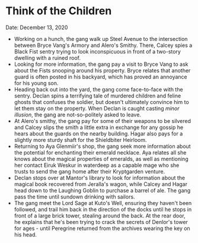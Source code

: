 # Think of the Children

Date: December 13, 2020

- Working on a hunch, the gang walk up Steel Avenue to the intersection between Bryce Vang's Armory and Alero's Smithy. There, Calcey spies a Black Fist sentry trying to look inconspicuous in front of a two-story dwelling with a ruined roof.
- Looking for more information, the gang pay a visit to Bryce Vang to ask about the Fists snooping around his property. Bryce relates that another guard is often posted in his backyard, which has proved an annoyance for his young son.
- Heading back out into the yard, the gang come face-to-face with the sentry. Declan spins a terrifying tale of murdered children and feline ghosts that confuses the soldier, but doesn't ultimately convince him to let them stay on the property. When Declan is caught casting *minor illusion*, the gang are not-so-politely asked to leave.
- At Alero's smithy, the gang pay for some of their weapons to be silvered and Calcey slips the smith a little extra in exchange for any gossip he hears about the guards on the nearby building. Hagar also pays for a slightly more sturdy shaft for the Shieldbiter Heirloom.
- Returning to Aya Glenmiir's shop, the gang seek more information about the potential for enchanting their emerald necklace. Aya relates all she knows about the magical properties of emeralds, as well as mentioning her contact Eiruk Weskur in waterdeep as a capable mage who she trusts to send the gang home after their Kryptgarden venture.
- Declan stops over at Mantor's library to look for information about the magical book recovered from Jeralla's wagon, while Calcey and Hagar head down to the Laughing Goblin to purchase a barrel of ale. The gang pass the time until sundown drinking with sailors.
- The gang meet the Lord Sage at Kuto's Well, ensuring they haven't been followed, and trail him back in the direction of the docks until he stops in front of a large brick tower, stealing around the back. At the rear door, he explains that he's been trying to crack the secrets of Denlor's tower for ages - until Peregrine returned from the archives wearing the key on his head.